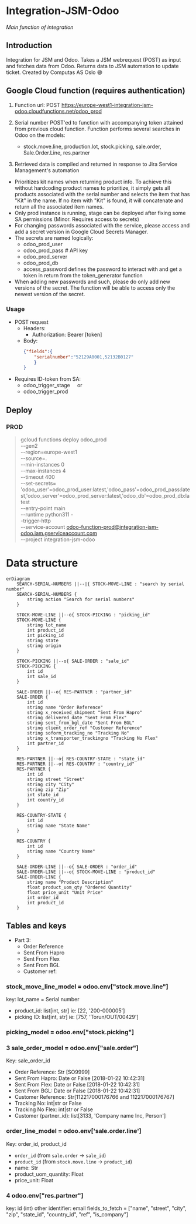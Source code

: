 # Integration-JSM-Odoo
*Main function of integration*

## Introduction
Integration for JSM and Odoo. Takes a JSM webrequest (POST) as input and fetches data from Odoo. Returns data to JSM automation to update ticket.
Created by Computas AS Oslo :smile:

## Google Cloud function (requires authentication)

1. Function url: POST https://europe-west1-integration-jsm-odoo.cloudfunctions.net/odoo_prod

2. Serial number POST'ed to function with accompanying token attained from previous cloud function. Function performs several searches in Odoo on the models:
   - stock.move.line, production.lot, stock.picking, sale.order, Sale.Order.Line, res.partner

3. Retrieved data is compiled and returned in response to Jira Service Management's automation

- Prioritizes kit names when returning product info. To achieve this without hardcoding product names to prioritize, it simply gets all products associated with the serial number and selects the item that has "Kit" in the name. If no item with "Kit" is found, it will concatenate and return all the associated item names.
- Only prod instance is running, stage can be deployed after fixing some SA permissions (Minor. Requires access to secrets)
- For changing passwords associated with the service, please access and add a secret version in Google Cloud Secrets Manager.
- The secrets are named logically:
  - odoo_prod_user
  - odoo_prod_pass # API key
  - odoo_prod_server
  - odoo_prod_db
  - access_password defines the password to interact with and get a token in return from the token_generator function
- When adding new passwords and such, please do only add new versions of the secret. The function will be able to access only the newest version of the secret.

### Usage

- POST request
  - Headers:
    - Authorization: Bearer [token]
  - Body:
	```json
	{"fields":{
	    "serialnumber":"52129A0001,52132B0127"
	    }
	}
	```
- Requires ID-token from SA:
  - odoo_trigger_stage
    or
  - odoo_trigger_prod

## Deploy
### PROD
>gcloud functions deploy odoo_prod \
--gen2 \
--region=europe-west1 \
--source=. \
--min-instances 0 \
--max-instances 4 \
--timeout 400 \
--set-secrets= 'odoo_user'=odoo_prod_user:latest,'odoo_pass'=odoo_prod_pass:latest,'odoo_server'=odoo_prod_server:latest,'odoo_db'=odoo_prod_db:latest \
--entry-point main \
--runtime python311 -\
-trigger-http \
--service-account odoo-function-prod@integration-jsm-odoo.iam.gserviceaccount.com \
--project integration-jsm-odoo

# Data structure

```mermaid
erDiagram
    SEARCH-SERIAL-NUMBERS ||--|{ STOCK-MOVE-LINE : "search by serial number"
    SEARCH-SERIAL-NUMBERS {
        string action "Search for serial numbers"
    }

    STOCK-MOVE-LINE ||--o{ STOCK-PICKING : "picking_id"
    STOCK-MOVE-LINE {
        string lot_name
        int product_id
        int picking_id
        string state
        string origin
    }

    STOCK-PICKING ||--o{ SALE-ORDER : "sale_id"
    STOCK-PICKING {
        int id
        int sale_id
    }

    SALE-ORDER ||--o{ RES-PARTNER : "partner_id"
    SALE-ORDER {
        int id
        string name "Order Reference"
        string x_received_shipment "Sent From Hapro"
        string delivered_date "Sent From Flex"
        string sent_from_bgl_date "Sent From BGL"
        string client_order_ref "Customer Reference"
        string soform_tracking_no "Tracking No"
        string x_transporter_trackingno "Tracking No Flex"
        int partner_id
    }

    RES-PARTNER ||--o{ RES-COUNTRY-STATE : "state_id"
    RES-PARTNER ||--o{ RES-COUNTRY : "country_id"
    RES-PARTNER {
        int id
        string street "Street"
        string city "City"
        string zip "Zip"
        int state_id
        int country_id
    }

    RES-COUNTRY-STATE {
        int id
        string name "State Name"
    }

    RES-COUNTRY {
        int id
        string name "Country Name"
    }

    SALE-ORDER-LINE ||--o{ SALE-ORDER : "order_id"
    SALE-ORDER-LINE ||--o{ STOCK-MOVE-LINE : "product_id"
    SALE-ORDER-LINE {
        string name "Product Description"
        float product_uom_qty "Ordered Quantity"
        float price_unit "Unit Price"
        int order_id
        int product_id
    }
```

## Tables and keys

- Part 3:
  - Order Reference
  - Sent From Hapro
  - Sent From Flex
  - Sent From BGL
  - Customer ref:

### stock_move_line_model = odoo.env["stock.move.line"]
key: lot_name = Serial number
- product_id: list[int, str] ie: [22, '200-000005']
- picking ID: list[int, str] ie: [757, 'Torun/OUT/00429']

### picking_model = odoo.env["stock.picking"]

### 3 sale_order_model = odoo.env["sale.order"]
Key: sale_order_id
- Order Reference: Str [SO9999]
- Sent From Hapro: Date or False [2018-01-22 10:42:31]
- Sent From Flex: Date or False [2018-01-22 10:42:31]
- Sent From BGL: Date or False [2018-01-22 10:42:31]
- Customer Reference: Str[112217000176766 and 112217000176767]
- Tracking No: int|str or False
- Tracking No Flex: int|str or False
- Customer (partner_id): list[3133, 'Company name Inc, Person']

### order_line_model = odoo.env['sale.order.line']
Key: order_id, product_id
  - `order_id` (from `sale.order` -> `sale_id`)
  - `product_id` (from `stock.move.line` -> `product_id`)
- name: Str
- product_uom_quantity: Float
- price_unit: Float

### 4 odoo.env["res.partner"]
key: id (int)
other identifier: email
fields_to_fetch = ["name", "street", "city", "zip", "state_id", "country_id", "ref", "is_company"]